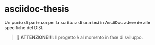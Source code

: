 
# asciidoc-thesis

Un punto di partenza per la scrittura di una tesi in AsciiDoc aderente alle specifiche del DISI.

> 🚸 **ATTENZIONE!!!**: Il progetto è al momento in fase di sviluppo.
